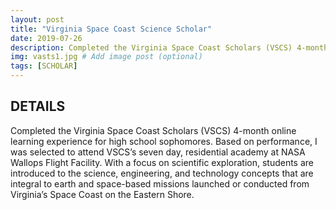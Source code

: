 ```yaml
---
layout: post
title: "Virginia Space Coast Science Scholar"
date: 2019-07-26
description: Completed the Virginia Space Coast Scholars (VSCS) 4-month online learning experience for high school sophomores. Based on performance, I was selected to attend VSCS’s seven day, residential academy at NASA Wallops Flight Facility.  With a focus on scientific exploration, students are introduced to the science, engineering, and technology concepts that are integral to earth and space-based missions launched or conducted from Virginia’s Space Coast on the Eastern Shore.  # Add post description (optional)
img: vasts1.jpg # Add image post (optional)
tags: [SCHOLAR]
---
```


## DETAILS
Completed the Virginia Space Coast Scholars (VSCS) 4-month online learning experience for high school sophomores. Based on performance, I was selected to attend VSCS’s seven day, residential academy at NASA Wallops Flight Facility.  With a focus on scientific exploration, students are introduced to the science, engineering, and technology concepts that are integral to earth and space-based missions launched or conducted from Virginia’s Space Coast on the Eastern Shore.



